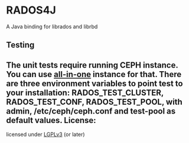 RADOS4J
=======

A Java binding for librados and librbd


Testing
-------
The unit tests require running CEPH instance. You can use [all-in-one](https://gist.github.com/kofemann/796c1f07f87adc1eb8e3)
instance for that. There are three environment variables to point test to your
installation: **RADOS_TEST_CLUSTER**, **RADOS_TEST_CONF**, **RADOS_TEST_POOL**, with
**admin**, **/etc/ceph/ceph.conf** and **test-pool** as default values.
License:
--------

licensed under [LGPLv3](http://www.gnu.org/licenses/lgpl-3.0.txt "LGPLv3") (or later)


